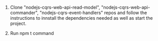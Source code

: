 1. Clone "nodejs-cqrs-web-api-read-model", "nodejs-cqrs-web-api-commander", "nodejs-cqrs-event-handlers" repos and follow the instructions to innstall the dependencies needed as well as start the project.

2. Run npm t command
